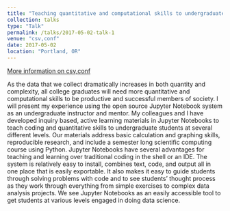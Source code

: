 ```yaml
---
title: "Teaching quantitative and computational skills to undergraduates using Jupyter Notebooks."
collection: talks
type: "Talk"
permalink: /talks/2017-05-02-talk-1
venue: "csv,conf"
date: 2017-05-02
location: "Portland, OR"
---
```

[More information on csv,conf](https://csvconf.com/)  

As the data that we collect dramatically increases in both quantity and complexity, all college graduates will need more quantitative and computational skills to be productive and successful members of society. I will present my experience using the open source Jupyter Notebook system as an undergraduate instructor and mentor. My colleagues and I have developed inquiry based, active learning materials in Jupyter Notebooks to teach coding and quantitative skills to undergraduate students at several different levels. Our materials address basic calculation and graphing skills, reproducible research, and include a semester long scientific computing course using Python.  Jupyter Notebooks have several advantages for teaching and learning over traditional coding in the shell or an IDE. The system is  relatively easy to install, combines text, code, and output all in one place that is easily exportable. It also makes it easy to guide students through solving problems with code and to see students’ thought process as they work through everything from simple exercises to complex data analysis projects. We see Jupyter Notebooks as an easily accessible tool to get students at various levels engaged in doing data science.
